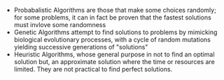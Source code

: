 - Probabalistic Algorithms are those that make some choices randomly; for some problems, it can in fact be proven that the fastest solutions must invlove some randomness
- Genetic Algorithms attempt to find solutions to problems by mimicking biological evolutionary processes, with a cycle of random mutations yielding successive generations of "solutions"
- Heuristic Algorithms, whose general purpose in not to find an optimal solution but, an approximate solution where the time or resources are limited. They are not practical to find perfect solutions.